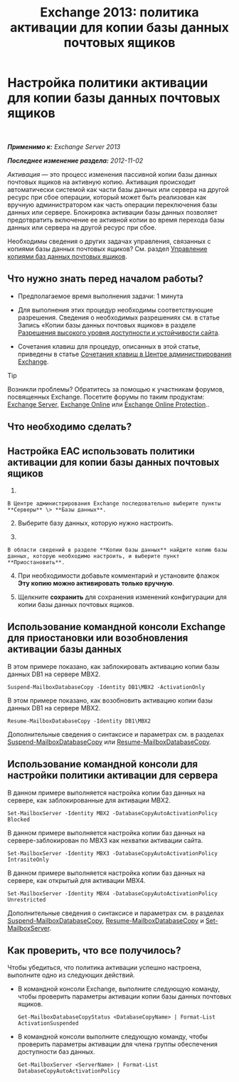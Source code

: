 ﻿---
title: 'Exchange 2013: политика активации для копии базы данных почтовых ящиков'
TOCTitle: Настройка политики активации для копии базы данных почтовых ящиков
ms:assetid: 6b37ed6e-2e36-4688-b485-8fdbb8193ec8
ms:mtpsurl: https://technet.microsoft.com/ru-ru/library/Dd298046(v=EXCHG.150)
ms:contentKeyID: 50488363
ms.date: 04/30/2018
mtps_version: v=EXCHG.150
ms.translationtype: HT
---

# Настройка политики активации для копии базы данных почтовых ящиков

 

_**Применимо к:** Exchange Server 2013_

_**Последнее изменение раздела:** 2012-11-02_

*Активация* — это процесс изменения пассивной копии базы данных почтовых ящиков на активную копию. Активация происходит автоматически системой как части базы данных или сервера на другой ресурс при сбое операции, который может быть реализован как вручную администратором как часть операции переключения базы данных или сервере. Блокировка активации базы данных позволяет предотвратить включение ее активной копии во время перехода базы данных или сервера на другой ресурс при сбое.

Необходимы сведения о других задачах управления, связанных с копиями базы данных почтовых ящиков? См. раздел [Управление копиями баз данных почтовых ящиков](managing-mailbox-database-copies-exchange-2013-help.md).

## Что нужно знать перед началом работы?

  - Предполагаемое время выполнения задачи: 1 минута

  - Для выполнения этих процедур необходимы соответствующие разрешения. Сведения о необходимых разрешениях см. в статье Запись «Копии базы данных почтовых ящиков» в разделе [Разрешения высокого уровня доступности и устойчивости сайта](high-availability-and-site-resilience-permissions-exchange-2013-help.md).

  - Сочетания клавиш для процедур, описанных в этой статье, приведены в статье [Сочетания клавиш в Центре администрирования Exchange](keyboard-shortcuts-in-the-exchange-admin-center-exchange-online-protection-help.md).

> [!TIP]  
> Возникли проблемы? Обратитесь за помощью к участникам форумов, посвященных Exchange. Посетите форумы по таким продуктам: <a href="https://go.microsoft.com/fwlink/p/?linkid=60612">Exchange Server</a>, <a href="https://go.microsoft.com/fwlink/p/?linkid=267542">Exchange Online</a> или <a href="https://go.microsoft.com/fwlink/p/?linkid=285351">Exchange Online Protection</a>..


## Что необходимо сделать?

## Настройка EAC использовать политики активации для копии базы данных почтовых ящиков

1.  
    
    В Центре администрирования Exchange последовательно выберите пункты **Серверы** \> **Базы данных**.

2.  Выберите базу данных, которую нужно настроить.

3.  
    
    В области сведений в разделе **Копии базы данных** найдите копию базы данных, которую необходимо настроить, и выберите пункт **Приостановить**.

4.  При необходимости добавьте комментарий и установите флажок **Эту копию можно активировать только вручную**.

5.  Щелкните **сохранить** для сохранения изменений конфигурации для копии базы данных почтовых ящиков.

## Использование командной консоли Exchange для приостановки или возобновления активации базы данных

В этом примере показано, как заблокировать активацию копии базы данных DB1 на сервере MBX2.

    Suspend-MailboxDatabaseCopy -Identity DB1\MBX2 -ActivationOnly

В этом примере показано, как возобновить активацию копии базы данных DB1 на сервере MBX2.

    Resume-MailboxDatabaseCopy -Identity DB1\MBX2

Дополнительные сведения о синтаксисе и параметрах см. в разделах [Suspend-MailboxDatabaseCopy](https://technet.microsoft.com/ru-ru/library/dd351074\(v=exchg.150\)) или [Resume-MailboxDatabaseCopy](https://technet.microsoft.com/ru-ru/library/dd335220\(v=exchg.150\)).

## Использование командной консоли для настройки политики активации для сервера

В данном примере выполняется настройка копии баз данных на сервере, как заблокированные для активации MBX2.

    Set-MailboxServer -Identity MBX2 -DatabaseCopyAutoActivationPolicy Blocked

В данном примере выполняется настройка копии баз данных на сервере-заблокирован по MBX3 как нехватки активации сайта.

    Set-MailboxServer -Identity MBX3 -DatabaseCopyAutoActivationPolicy IntrasiteOnly

В данном примере выполняется настройка копии баз данных на сервере, как открытый для активации MBX4.

    Set-MailboxServer -Identity MBX4 -DatabaseCopyAutoActivationPolicy Unrestricted

Дополнительные сведения о синтаксисе и параметрах см. в разделах [Suspend-MailboxDatabaseCopy](https://technet.microsoft.com/ru-ru/library/dd351074\(v=exchg.150\)), [Resume-MailboxDatabaseCopy](https://technet.microsoft.com/ru-ru/library/dd335220\(v=exchg.150\)) и [Set-MailboxServer](https://technet.microsoft.com/ru-ru/library/aa998651\(v=exchg.150\)).

## Как проверить, что все получилось?

Чтобы убедиться, что политика активации успешно настроена, выполните одно из следующих действий.

  - В командной консоли Exchange, выполните следующую команду, чтобы проверить параметры активации копии базы данных почтовых ящиков.
    
        Get-MailboxDatabaseCopyStatus <DatabaseCopyName> | Format-List ActivationSuspended

  - В командной консоли выполните следующую команду, чтобы проверить параметры активации для члена группы обеспечения доступности баз данных.
    
        Get-MailboxServer <ServerName> | Format-List DatabaseCopyAutoActivationPolicy

